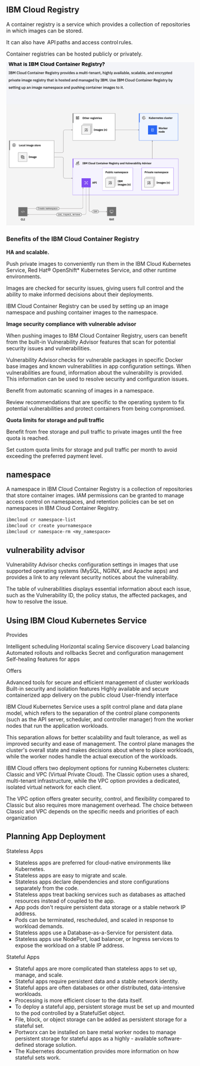 ## IBM Cloud Registry

A container registry is a service which provides a collection of repositories in which images can be stored. 

It can also have  API paths and access control rules.  

Container registries can be hosted publicly or privately.  

![Cloud Container Registry](Cloud_Container_Registry.png)

###  Benefits of the IBM Cloud Container Registry

**HA and scalable.**

Push private images to conveniently run them in the IBM Cloud Kubernetes Service, Red Hat® OpenShift* Kubernetes Service, and other runtime environments. 

Images are checked for security issues, giving users full control and the ability to make informed decisions about their deployments.

IBM Cloud Container Registry can be used by setting up an image namespace and pushing container images to the namespace.

**Image security compliance with vulnerable advisor**

When pushing images to IBM Cloud Container Registry, users can benefit from the built-in Vulnerability Advisor features that scan for potential security issues and vulnerabilities. 

Vulnerability Advisor checks for vulnerable packages in specific Docker base images and known vulnerabilities in app configuration settings. When vulnerabilities are found, information about the vulnerability is provided. This information can be used to resolve security and configuration issues.  

Benefit from automatic scanning of images in a namespace. 

Review recommendations that are specific to the operating system to fix potential vulnerabilities and protect containers from being compromised.

**Quota limits for storage and pull traffic**

Benefit from free storage and pull traffic to private images until the free quota is reached. 

Set custom quota limits for storage and pull traffic per month to avoid exceeding the preferred payment level. 

## namespace

A namespace in IBM Cloud Container Registry is a collection of repositories that store container images. IAM permissions can be granted to manage access control on namespaces, and retention policies can be set on namespaces in IBM Cloud Container Registry.

```
ibmcloud cr namespace-list
ibmcloud cr create yournamespace
ibmcloud cr namespace-rm <my_namespace>
```

## vulnerability advisor

Vulnerability Advisor checks configuration settings in images that use supported operating systems (MySQL, NGINX, and Apache apps) and provides a link to any relevant security notices about the vulnerability. 

The table of vulnerabilities displays essential information about each issue, such as the Vulnerability ID, the policy status, the affected packages, and how to resolve the issue. 

## Using IBM Cloud Kubernetes Service

Provides

Intelligent scheduling 
Horizontal scaling 
Service discovery 
Load balancing 
Automated rollouts and rollbacks 
Secret and configuration management 
Self-healing features for apps

Offers

Advanced tools for secure and efficient management of cluster workloads 
Built-in security and isolation features 
Highly available and secure containerized app delivery on the public cloud 
User-friendly interface


IBM Cloud Kubernetes Service uses a split control plane and data plane model, which refers to the separation of the control plane components (such as the API server, scheduler, and controller manager) from the worker nodes that run the application workloads.  

This separation allows for better scalability and fault tolerance, as well as improved security and ease of management. The control plane manages the cluster's overall state and makes decisions about where to place workloads, while the worker nodes handle the actual execution of the workloads. 

IBM Cloud offers two deployment options for running Kubernetes clusters: Classic and VPC (Virtual Private Cloud). The Classic option uses a shared, multi-tenant infrastructure, while the VPC option provides a dedicated, isolated virtual network for each client.  

The VPC option offers greater security, control, and flexibility compared to Classic but also requires more management overhead. The choice between Classic and VPC depends on the specific needs and priorities of each organization

## Planning App Deployment

Stateless Apps

- Stateless apps are preferred for cloud-native environments like Kubernetes.
- Stateless apps are easy to migrate and scale. 
- Stateless apps declare dependencies and store configurations separately from the code. 
- Stateless apps treat backing services such as databases as attached resources instead of coupled to the app. 
- App pods don't require persistent data storage or a stable network IP address. 
- Pods can be terminated, rescheduled, and scaled in response to workload demands. 
- Stateless apps use a Database-as-a-Service for persistent data. 
- Stateless apps use NodePort, load balancer, or Ingress services to expose the workload on a stable IP address.

Stateful Apps

- Stateful apps are more complicated than stateless apps to set up, manage, and scale. 
- Stateful apps require persistent data and a stable network identity. 
- Stateful apps are often databases or other distributed, data-intensive workloads. 
- Processing is more efficient closer to the data itself. 
- To deploy a stateful app, persistent storage must be set up and mounted to the pod controlled by a StatefulSet object. 
- File, block, or object storage can be added as persistent storage for a stateful set. 
- Portworx can be installed on bare metal worker nodes to manage persistent storage for stateful apps as a highly - available software-defined storage solution. 
- The Kubernetes documentation provides more information on how stateful sets work. 